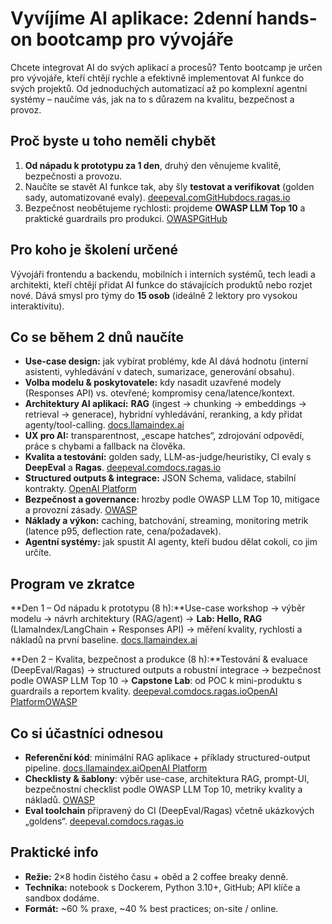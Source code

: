 # Vyvíjíme AI aplikace: 2denní hands-on bootcamp pro vývojáře

Chcete integrovat AI do svých aplikací a procesů? Tento bootcamp je určen pro vývojáře, kteří chtějí rychle a efektivně implementovat AI funkce do svých projektů. Od jednoduchých automatizací až po komplexní agentní systémy – naučíme vás, jak na to s důrazem na kvalitu, bezpečnost a provoz.

## Proč byste u toho neměli chybět

1.  **Od nápadu k prototypu za 1 den**, druhý den věnujeme kvalitě, bezpečnosti a provozu.
2.  Naučíte se stavět AI funkce tak, aby šly **testovat a verifikovat** (golden sady, automatizované evaly). [deepeval.com](https://deepeval.com/docs/evaluation-introduction?utm_source=chatgpt.com)[GitHub](https://github.com/confident-ai/deepeval?utm_source=chatgpt.com)[docs.ragas.io](https://docs.ragas.io/en/latest/?utm_source=chatgpt.com)
3.  Bezpečnost neobětujeme rychlosti: projdeme **OWASP LLM Top 10** a praktické guardrails pro produkci. [OWASP](https://owasp.org/www-project-top-10-for-large-language-model-applications/?utm_source=chatgpt.com)[GitHub](https://github.com/OWASP/www-project-top-10-for-large-language-model-applications/?utm_source=chatgpt.com)

## Pro koho je školení určené

Vývojáři frontendu a backendu, mobilních i interních systémů, tech leadi a architekti, kteří chtějí přidat AI funkce do stávajících produktů nebo rozjet nové. Dává smysl pro týmy do **15 osob** (ideálně 2 lektory pro vysokou interaktivitu).

## Co se během 2 dnů naučíte

-   **Use-case design:** jak vybírat problémy, kde AI dává hodnotu (interní asistenti, vyhledávání v datech, sumarizace, generování obsahu).
-   **Volba modelu & poskytovatele:** kdy nasadit uzavřené modely (Responses API) vs. otevřené; kompromisy cena/latence/kontext.
-   **Architektury AI aplikací:** **RAG** (ingest → chunking → embeddings → retrieval → generace), hybridní vyhledávání, reranking, a kdy přidat agenty/tool-calling. [docs.llamaindex.ai](https://docs.llamaindex.ai/en/stable/optimizing/production_rag/?utm_source=chatgpt.com)
-   **UX pro AI:** transparentnost, „escape hatches“, zdrojování odpovědí, práce s chybami a fallback na člověka.
-   **Kvalita a testování:** golden sady, LLM-as-judge/heuristiky, CI evaly s **DeepEval** a **Ragas**. [deepeval.com](https://deepeval.com/docs/evaluation-introduction?utm_source=chatgpt.com)[docs.ragas.io](https://docs.ragas.io/en/latest/?utm_source=chatgpt.com)
-   **Structured outputs & integrace:** JSON Schema, validace, stabilní kontrakty. [OpenAI Platform](https://platform.openai.com/docs/guides/structured-outputs?utm_source=chatgpt.com)
-   **Bezpečnost a governance:** hrozby podle OWASP LLM Top 10, mitigace a provozní zásady. [OWASP](https://owasp.org/www-project-top-10-for-large-language-model-applications/?utm_source=chatgpt.com)
-   **Náklady a výkon:** caching, batchování, streaming, monitoring metrik (latence p95, deflection rate, cena/požadavek).
-   **Agentní systémy:** jak spustit AI agenty, kteří budou dělat cokoli, co jim určíte.

<div style="page-break-after: always;"></div>

## Program ve zkratce

**Den 1 – Od nápadu k prototypu (8 h):**Use-case workshop → výběr modelu → návrh architektury (RAG/agent) → **Lab: Hello, RAG** (LlamaIndex/LangChain + Responses API) → měření kvality, rychlosti a nákladů na první baseline. [docs.llamaindex.ai](https://docs.llamaindex.ai/en/stable/optimizing/production_rag/?utm_source=chatgpt.com)

**Den 2 – Kvalita, bezpečnost a produkce (8 h):**Testování & evaluace (DeepEval/Ragas) → structured outputs a robustní integrace → bezpečnost podle OWASP LLM Top 10 → **Capstone Lab**: od POC k mini-produktu s guardrails a reportem kvality. [deepeval.com](https://deepeval.com/docs/evaluation-introduction?utm_source=chatgpt.com)[docs.ragas.io](https://docs.ragas.io/en/latest/?utm_source=chatgpt.com)[OpenAI Platform](https://platform.openai.com/docs/guides/structured-outputs?utm_source=chatgpt.com)[OWASP](https://owasp.org/www-project-top-10-for-large-language-model-applications/?utm_source=chatgpt.com)

## Co si účastníci odnesou

-   **Referenční kód**: minimální RAG aplikace + příklady structured-output pipeline. [docs.llamaindex.ai](https://docs.llamaindex.ai/en/stable/optimizing/production_rag/?utm_source=chatgpt.com)[OpenAI Platform](https://platform.openai.com/docs/guides/structured-outputs?utm_source=chatgpt.com)
-   **Checklisty & šablony**: výběr use-case, architektura RAG, prompt-UI, bezpečnostní checklist podle OWASP LLM Top 10, metriky kvality a nákladů. [OWASP](https://owasp.org/www-project-top-10-for-large-language-model-applications/?utm_source=chatgpt.com)
-   **Eval toolchain** připravený do CI (DeepEval/Ragas) včetně ukázkových „goldens“. [deepeval.com](https://deepeval.com/docs/evaluation-introduction?utm_source=chatgpt.com)[docs.ragas.io](https://docs.ragas.io/en/latest/?utm_source=chatgpt.com)

## Praktické info

-   **Režie:** 2×8 hodin čistého času + oběd a 2 coffee breaky denně.
-   **Technika:** notebook s Dockerem, Python 3.10+, GitHub; API klíče a sandbox dodáme.
-   **Formát:** ~60 % praxe, ~40 % best practices; on-site / online.

